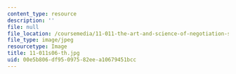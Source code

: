 ```yaml
---
content_type: resource
description: ''
file: null
file_location: /coursemedia/11-011-the-art-and-science-of-negotiation-spring-2006/00e5b806df95097582eea10679451bcc_11-011s06-th.jpg
file_type: image/jpeg
resourcetype: Image
title: 11-011s06-th.jpg
uid: 00e5b806-df95-0975-82ee-a10679451bcc
---
```

